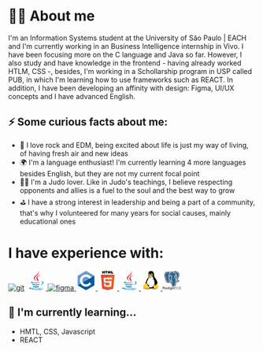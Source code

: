 # 👩‍💻 About me 

I'm an Information Systems student at the University of São Paulo | EACH and I'm currently working in an Business Intelligence internship in Vivo. I have been focusing more on the C language and Java so far. However, I also study and have knowledge in the frontend - having already worked HTLM, CSS -, besides, I'm working in a Schollarship program in USP called PUB, in which I'm learning how to use frameworks such as REACT. In addition, I have been developing an affinity with design: Figma, UI/UX concepts and I have advanced English.

## ⚡ Some curious facts about me:
- 🎸 I love rock and EDM, being excited about life is just my way of living, of having fresh air and new ideas
- 🌍 I'm a language enthusiast! I'm currently learning 4 more languages besides English, but they are not my current focal point
- 🏃‍♀️ I'm a Judo lover. Like in Judo's teachings, I believe respecting opponents and allies is a fuel to the soul and the best way to grow
- ⛳ I have a strong interest in leadership and being a part of a community, that's why I volunteered for many years for social causes, mainly educational ones
<!--
 ✨ _special_ ✨ 

Here are some ideas to get you started:

- 👯 I’m looking to collaborate on ...
- 🤔 I’m looking for help with ...
- 💬 Ask me about ...
- 📫 How to reach me: ...
- 😄 Pronouns: ...
- ⚡ Fun fact: ...


 I'm Sara, a university student at USP who
🌱 I’m currently learning Java, practicing its object oriented programming style and implementing it in a pong game as a university assignment.

 🔭 I’m currently working on a Pong Game in Java-->
 
# I have experience with:

<p align="left">
<a href="https://git-scm.com/" target="_blank" rel="noreferrer"> <img src="https://www.vectorlogo.zone/logos/git-scm/git-scm-icon.svg" alt="git" width="40" height="40"/></a> 
<a href="https://www.java.com" target="_blank" rel="noreferrer"> <img src="https://raw.githubusercontent.com/devicons/devicon/master/icons/java/java-original.svg" alt="java" width="40" height="40"/> </a> <a href="https://www.figma.com/" target="_blank" rel="noreferrer"> <img src="https://www.vectorlogo.zone/logos/figma/figma-icon.svg" alt="figma" width="40" height="40"/> 
<a href="https://www.cprogramming.com/" target="_blank"> <img src="https://raw.githubusercontent.com/devicons/devicon/master/icons/c/c-original.svg" alt="c" width="40" height="40"/> </a> 
<a href="https://www.w3.org/html/" target="_blank"> <img src="https://raw.githubusercontent.com/devicons/devicon/master/icons/html5/html5-original-wordmark.svg" alt="html5" width="40" height="40"/> </a> 
<a href="https://www.java.com" target="_blank"> <img src="https://raw.githubusercontent.com/devicons/devicon/master/icons/java/java-original.svg" alt="java" width="40" height="40"/> </a> 
<a href="https://www.linux.org/" target="_blank"> <img src="https://raw.githubusercontent.com/devicons/devicon/master/icons/linux/linux-original.svg" alt="linux" width="40" height="40"/> </a> 
<a href="https://www.postgresql.org" target="_blank"> <img src="https://raw.githubusercontent.com/devicons/devicon/master/icons/postgresql/postgresql-original-wordmark.svg" alt="postgresql" width="40" height="40"/> </a> 
<!-- <a href="https://reactjs.org/" target="_blank"> <img src="https://raw.githubusercontent.com/devicons/devicon/master/icons/react/react-original-wordmark.svg" alt="react" width="40" height="40"/> </a> -->
</p>

## 🌱 I'm currently learning...
- HMTL, CSS, Javascript
- REACT



<!--![Top Langs](https://github-readme-stats.vercel.app/api/top-langs/?username=ProgrammingSis&langs_count=5)
-->



